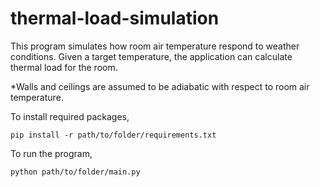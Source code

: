 # thermal-load-simulation
This program simulates how room air temperature respond to weather conditions. Given a target temperature, the application can calculate thermal load for the room.

*Walls and ceilings are assumed to be adiabatic with respect to room air temperature.


To install required packages,

```
pip install -r path/to/folder/requirements.txt
```
To run the program,

```
python path/to/folder/main.py
```
